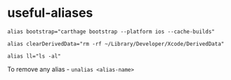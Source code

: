 # useful-aliases

`alias bootstrap="carthage bootstrap --platform ios --cache-builds"`

`alias clearDerivedData="rm -rf ~/Library/Developer/Xcode/DerivedData"`

`alias ll="ls -al"`

To remove any alias - `unalias <alias-name>`
